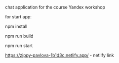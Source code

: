 chat application for the course Yandex workshop

for start app:

npm install

npm run build

npm run start 

https://zippy-pavlova-1b1d3c.netlify.app/ - netlify link
